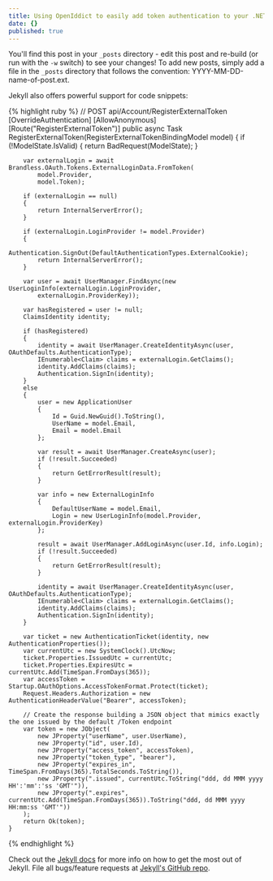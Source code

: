 ```yaml
---
title: Using OpenIddict to easily add token authentication to your .NET web apps
date: {}
published: true
---
```



You'll find this post in your `_posts` directory - edit this post and re-build (or run with the `-w` switch) to see your changes!
To add new posts, simply add a file in the `_posts` directory that follows the convention: YYYY-MM-DD-name-of-post.ext.

Jekyll also offers powerful support for code snippets:

{% highlight ruby %}
    // POST api/Account/RegisterExternalToken
    [OverrideAuthentication]
    [AllowAnonymous]
    [Route("RegisterExternalToken")]
    public async Task<IHttpActionResult> RegisterExternalToken(RegisterExternalTokenBindingModel model)
    {
        if (!ModelState.IsValid)
        {
            return BadRequest(ModelState);
        }
    
        var externalLogin = await Brandless.OAuth.Tokens.ExternalLoginData.FromToken(
            model.Provider, 
            model.Token);
    
        if (externalLogin == null)
        {
            return InternalServerError();
        }
    
        if (externalLogin.LoginProvider != model.Provider)
        {
            Authentication.SignOut(DefaultAuthenticationTypes.ExternalCookie);
            return InternalServerError();
        }
    
        var user = await UserManager.FindAsync(new UserLoginInfo(externalLogin.LoginProvider,
            externalLogin.ProviderKey));
    
        var hasRegistered = user != null;
        ClaimsIdentity identity;
    
        if (hasRegistered)
        {
            identity = await UserManager.CreateIdentityAsync(user, OAuthDefaults.AuthenticationType);
            IEnumerable<Claim> claims = externalLogin.GetClaims();
            identity.AddClaims(claims);
            Authentication.SignIn(identity);
        }
        else
        {
            user = new ApplicationUser
            {
                Id = Guid.NewGuid().ToString(),
                UserName = model.Email,
                Email = model.Email
            };
    
            var result = await UserManager.CreateAsync(user);
            if (!result.Succeeded)
            {
                return GetErrorResult(result);
            }
    
            var info = new ExternalLoginInfo
            {
                DefaultUserName = model.Email,
                Login = new UserLoginInfo(model.Provider, externalLogin.ProviderKey)
            };
    
            result = await UserManager.AddLoginAsync(user.Id, info.Login);
            if (!result.Succeeded)
            {
                return GetErrorResult(result);
            }
    
            identity = await UserManager.CreateIdentityAsync(user, OAuthDefaults.AuthenticationType);
            IEnumerable<Claim> claims = externalLogin.GetClaims();
            identity.AddClaims(claims);
            Authentication.SignIn(identity);
        }
    
        var ticket = new AuthenticationTicket(identity, new AuthenticationProperties());
        var currentUtc = new SystemClock().UtcNow;
        ticket.Properties.IssuedUtc = currentUtc;
        ticket.Properties.ExpiresUtc = currentUtc.Add(TimeSpan.FromDays(365));
        var accessToken = Startup.OAuthOptions.AccessTokenFormat.Protect(ticket);
        Request.Headers.Authorization = new AuthenticationHeaderValue("Bearer", accessToken);
    
        // Create the response building a JSON object that mimics exactly the one issued by the default /Token endpoint
        var token = new JObject(
            new JProperty("userName", user.UserName),
            new JProperty("id", user.Id),
            new JProperty("access_token", accessToken),
            new JProperty("token_type", "bearer"),
            new JProperty("expires_in", TimeSpan.FromDays(365).TotalSeconds.ToString()),
            new JProperty(".issued", currentUtc.ToString("ddd, dd MMM yyyy HH':'mm':'ss 'GMT'")),
            new JProperty(".expires", currentUtc.Add(TimeSpan.FromDays(365)).ToString("ddd, dd MMM yyyy HH:mm:ss 'GMT'"))
        );
        return Ok(token);
    }
{% endhighlight %}

Check out the [Jekyll docs][jekyll] for more info on how to get the most out of Jekyll. File all bugs/feature requests at [Jekyll's GitHub repo][jekyll-gh].

[jekyll-gh]: https://github.com/mojombo/jekyll
[jekyll]:    http://jekyllrb.com
